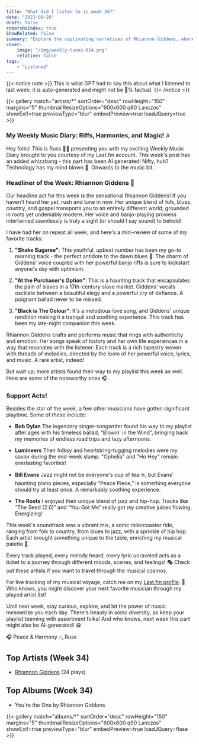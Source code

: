 ```yaml
---
title: "What did I listen to in week 34?"
date: "2023-08-28"
draft: false
robotsNoIndex: true
ShowRelated: false
summary: "Explore the captivating narratives of Rhiannon Giddens, where folk meets blues and country. Her emotional melodies and striking lyrics will leave you captivated!"
cover:
    image: "/img/weekly-tunes-014.png"
    relative: false
tags:
    - "Listened"
---
```


{{< notice note >}}
This is what GPT had to say this about what I listened to last week; it is auto-generated and might not be 💯% factual.
{{< /notice >}}

{{< gallery match="artists/*" sortOrder="desc" rowHeight="150" margins="5" thumbnailResizeOptions="600x600 q90 Lanczos" showExif=true previewType="blur" embedPreview=true loadJQuery=true >}}

### **My Weekly Music Diary: Riffs, Harmonies, and Magic! 🎶**

Hey folks! This is Russ 💁‍♂️ presenting you with my exciting Weekly Music Diary brought to you courtesy of my Last.fm account. This week's post has an added whizzbang - this part has been AI generated! Nifty, huh? Technology has my mind blown 🤯. Onwards to the music bit...

### **Headliner of the Week: Rhiannon Giddens 🎤**

Our headline act for this week is the sensational Rhiannon Giddens! If you haven't heard her yet, rush and tune in now. Her unique blend of folk, blues, country, and gospel transports you to an entirely different world, grounded in roots yet undeniably modern. Her voice and banjo-playing prowess intertwined seamlessly is truly a sight (or should I say sound) to behold! 

I have had her on repeat all week, and here's a mini-review of some of my favorite tracks:

1. **"Shake Sugaree"**: This youthful, upbeat number has been my go-to morning track - the perfect antidote to the dawn blues 🌄. The charm of Giddens' voice coupled with her powerful banjo riffs is sure to kickstart anyone's day with optimism.

2. **"At the Purchaser's Option"**: This is a haunting track that encapsulates the pain of slaves in a 17th-century slave market. Giddens' vocals oscillate between a beautiful elegy and a powerful cry of defiance. A poignant ballad never to be missed.

3. **"Black is The Colour"**: It's a melodious love song, and Giddens' unique rendition making it a tranquil and soothing experience. This track has been my late-night companion this week.

Rhiannon Giddens crafts and performs music that rings with authenticity and emotion. Her songs speak of history and her own life experiences in a way that resonates with the listener. Each track is a rich tapestry woven with threads of melodies, directed by the loom of her powerful voice, lyrics, and music. A rare artist, indeed!

But wait up; more artists found their way to my playlist this week as well. Here are some of the noteworthy ones 🎧.

### **Support Acts!**

Besides the star of the week, a few other musicians have gotten significant playtime. Some of these include:

- **Bob Dylan** The legendary singer-songwriter found his way to my playlist after ages with his timeless ballad, “Blowin' in the Wind”, bringing back my memories of endless road trips and lazy afternoons. 

- **Lumineers** Their folksy and heartstring-tugging melodies were my savior during the mid-week slump. "Ophelia" and "Ho Hey" remain everlasting favorites!

- **Bill Evans** Jazz might not be everyone's cup of tea ☕, but Evans' haunting piano pieces, especially “Peace Piece,” is something everyone should try at least once. A remarkably soothing experience.

- **The Roots** I enjoyed their unique blend of jazz and hip-hop. Tracks like “The Seed (2.0)” and “You Got Me” really got my creative juices flowing. Energizing!

This week's soundtrack was a vibrant mix, a sonic rollercoaster ride, ranging from folk to country, from blues to jazz, with a sprinkle of hip hop. Each artist brought something unique to the table, enriching my musical palette 🎨.

Every track played, every melody heard, every lyric unraveled acts as a ticket to a journey through different moods, scenes, and feelings! 🎭 Check out these artists if you want to travel through the musical cosmos.

For live tracking of my musical voyage, catch me on my [Last.fm profile](https://www.last.fm/user/RussMckendrick). 🚀 Who knows, you might discover your next favorite musician through my played artist list!

Until next week, stay curious, explore, and let the power of music mesmerize you each day. There's beauty in sonic diversity, so keep your playlist teeming with assortment folks! And who knows, next week this part might also be AI-generated! 😁

🎧 Peace & Harmony 🎶,
Russ

## Top Artists (Week 34)

- [Rhiannon Giddens](https://www.mckendrick.rocks/artist/rhiannon-giddens/) (24 plays)


## Top Albums (Week 34)

- You're the One by Rhiannon Giddens


{{< gallery match="albums/*" sortOrder="desc" rowHeight="150" margins="5" thumbnailResizeOptions="600x600 q90 Lanczos" showExif=true previewType="blur" embedPreview=true loadJQuery=flase >}}